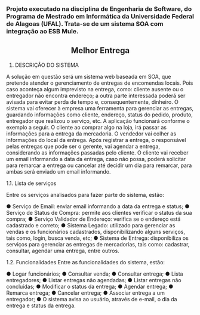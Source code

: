 <h3>Projeto executado na disciplina de Engenharia de Software, do Programa de Mestrado em Informática 
da Universidade Federal de Alagoas (UFAL). Trata-se de um sistema SOA com integração ao ESB Mule.</h3>

<h2 align="center">Melhor Entrega</h2>

1.	DESCRIÇÃO DO SISTEMA

A solução em questão será um sistema web baseada em SOA, que pretende atender o gerenciamento de entregas de encomendas locais. Pois caso aconteça algum imprevisto na entrega, como: cliente ausente ou o entregador não encontra endereço; a outra parte interessada poderá ser avisada para evitar perda de tempo e, consequentemente, dinheiro. 
O sistema vai oferecer à empresa uma ferramenta para gerenciar as entregas, guardando informações como cliente, endereço, status do pedido, produto, entregador que realizou o serviço, etc.
A aplicação funcionará conforme o exemplo a seguir. O cliente ao comprar algo na loja, irá passar as informações para a entrega da mercadoria. O vendedor vai colher as informações do local da entrega. Após registrar a entrega, o responsável pelas entregas que pode ser o gerente, vai agendar a entrega, considerando as informações passadas pelo cliente. O cliente vai receber um email informando a data da entrega, caso não possa, poderá solicitar para remarcar a entrega ou cancelar até decidir um dia para remarcar, para ambas será enviado um email informando. 

1.1. Lista de serviços

Entre os serviços analisados para fazer parte do sistema, estão:

●	Serviço de Email: enviar email informando a data da entrega e status;
●	Serviço de Status de Compra: permite aos clientes verificar o status da sua compra;
●	Serviço Validador de Endereço: verifica se o endereço está cadastrado e correto;
●	Sistema Legado: utilizado para gerenciar as vendas e os funcionários cadastrados, disponibilizando alguns serviços, tais como, login, busca venda, etc; 
●	Sistema de Entrega: disponibiliza os serviços para gerenciar as entregas de mercadorias, tais como: cadastrar, consultar, agendar uma entrega, entre outros.


1.2. Funcionalidades
Entre as funcionalidades do sistema, estão:

●	Logar funcionários;
●	Consultar venda;
●	Consultar entrega;
●	Lista entregadores;
●	Listar entregas não agendadas;
●	Listar entregas não concluídas;
●	Modificar o status da entrega; 
●	Agendar entrega;
●	Remarca entrega;
●	Cancelar entrega;
●	Associar entrega a um entregador;
●	O sistema avisa ao usuário, através de e-mail, o dia da entrega e status da entrega.

